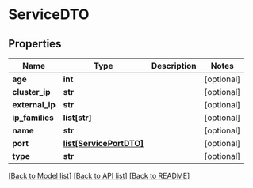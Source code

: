 # ServiceDTO

## Properties
Name | Type | Description | Notes
------------ | ------------- | ------------- | -------------
**age** | **int** |  | [optional] 
**cluster_ip** | **str** |  | [optional] 
**external_ip** | **str** |  | [optional] 
**ip_families** | **list[str]** |  | [optional] 
**name** | **str** |  | [optional] 
**port** | [**list[ServicePortDTO]**](ServicePortDTO.md) |  | [optional] 
**type** | **str** |  | [optional] 

[[Back to Model list]](../README.md#documentation-for-models) [[Back to API list]](../README.md#documentation-for-api-endpoints) [[Back to README]](../README.md)


